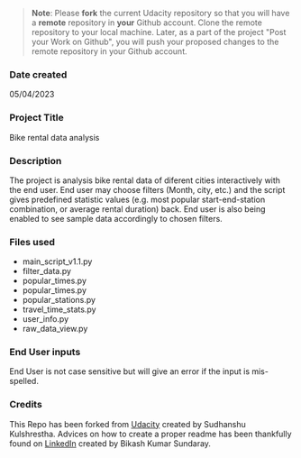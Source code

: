>**Note**: Please **fork** the current Udacity repository so that you will have a **remote** repository in **your** Github account. Clone the remote repository to your local machine. Later, as a part of the project "Post your Work on Github", you will push your proposed changes to the remote repository in your Github account.

### Date created
05/04/2023

### Project Title
Bike rental data analysis

### Description
The project is analysis bike rental data of diferent cities interactively with the end user. End user may choose filters (Month, city, etc.) and the script gives predefined statistic values (e.g. most popular start-end-station combination, or average rental duration) back. End user is also being enabled to see sample data accordingly to chosen filters.

### Files used
* main_script_v1.1.py
* filter_data.py
* popular_times.py
* popular_times.py
* popular_stations.py
* travel_time_stats.py
* user_info.py
* raw_data_view.py

### End User inputs
End User is not case sensitive but will give an error if the input is mis-spelled.

### Credits
This Repo has been forked from [Udacity](https://github.com/udacity/pdsnd_github/) created by Sudhanshu Kulshrestha.
Advices on how to create a proper readme has been thankfully found on [LinkedIn](https://www.linkedin.com/pulse/dont-forget-give-credit-in-case-you-using-someones-github-sundaray) created by Bikash Kumar Sundaray.
 


